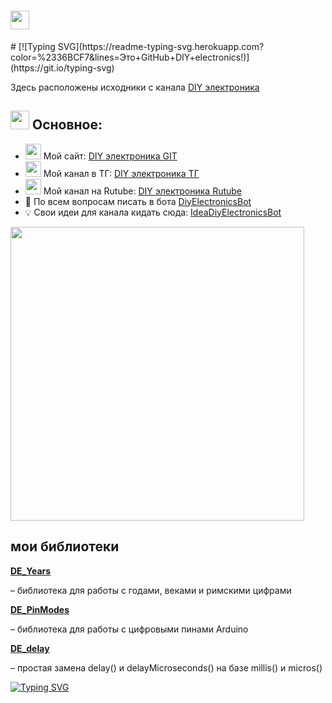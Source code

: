 <h1><img src="https://i.postimg.cc/ZKG5SqDp/Git-Hub-Logo2.png" width="30"></h1>
# [![Typing SVG](https://readme-typing-svg.herokuapp.com?color=%2336BCF7&lines=Это+GitHub+DIY+electronics!)](https://git.io/typing-svg)



<p>Здесь расположены исходники с канала <a href="https://t.me/DIYelectronics23">DIY электроника</a>

<h2><img src="https://i.postimg.cc/ZKG5SqDp/Git-Hub-Logo2.png" width="30"> Основное:</h2>

<ul>
<li><img src="https://i.postimg.cc/t4svhqXS/micros2.png" width="25"> Мой сайт: <a href="https://diy-elecron1cs.github.io/DIY-electronics//index.html">DIY электроника GIT</a></li>

  <li><img src="https://i.postimg.cc/t4svhqXS/micros2.png" width="25"> Мой канал в ТГ: <a href="https://t.me/DIYelectronics23">DIY электроника ТГ</a></li>

  <li><img src="https://i.postimg.cc/t4svhqXS/micros2.png" width="25"> Мой канал на Rutube: <a href="https://rutube.ru/channel/46650767">DIY электроника Rutube</a></li>

  <li>💬 По всем вопросам писать в бота <a href="https://t.me/DiyElectronics_Bot">DiyElectronicsBot</a></li>

  <li>💡 Свои идеи для канала кидать сюда: <a href="https://t.me/Idea_diy_electronics_bot">IdeaDiyElectronicsBot</a></li>
</ul>

<img src="https://i.postimg.cc/dVR6RLb9/Git-Picture1.png" width="470">

<h2>мои библиотеки</h2>

<a href="https://github.com/DIY-Elecron1cs/DE_Years"><b>DE_Years</b></a>
<p> – библиотека для работы с годами, веками и римскими цифрами</p>

<a href="https://github.com/DIY-Elecron1cs/DE_PinModes"><b>DE_PinModes</b></a>
<p> – библиотека для работы с цифровыми пинами Arduino</p>

<a href="https://github.com/DIY-Elecron1cs/DE_delay"><b>DE_delay</b></a>
<p> – простая замена delay() и delayMicroseconds() на базе millis() и micros()</p>

[![Typing SVG](https://readme-typing-svg.herokuapp.com?color=%2336BCF7&lines=Computer+science+student)](https://git.io/typing-svg)